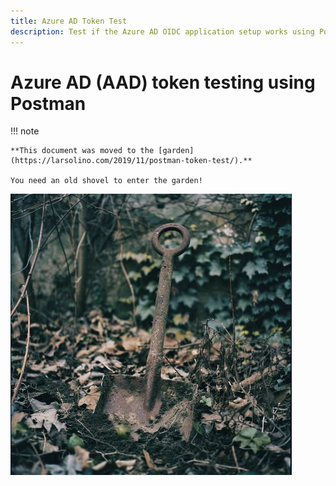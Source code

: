 ```yaml
---
title: Azure AD Token Test
description: Test if the Azure AD OIDC application setup works using Postman.
---
```


# Azure AD (AAD) token testing using Postman

!!! note

    **This document was moved to the [garden](https://larsolino.com/2019/11/postman-token-test/).**
    
    You need an old shovel to enter the garden!
    
![The magic shovel](_img/shovel.jpg)
